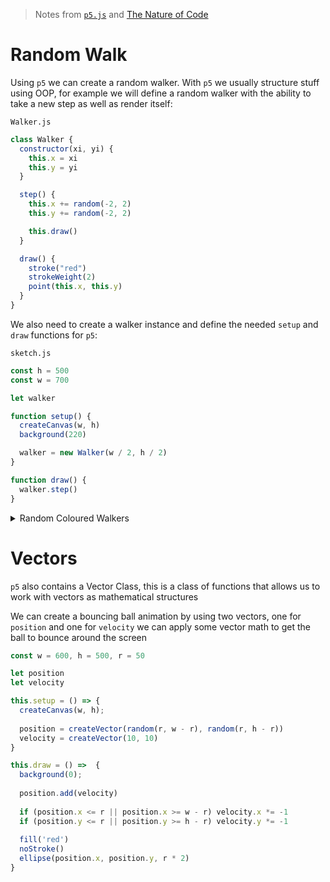 > Notes from [`p5.js`](https://p5js.org/) and [The Nature of Code](https://natureofcode.com/book/introduction/)

# Random Walk

Using `p5` we can create a random walker. With `p5` we usually structure stuff using OOP, for example we will define a random walker with the ability to take a new step as well as render itself:

`Walker.js`

```js
class Walker {
  constructor(xi, yi) {
    this.x = xi
    this.y = yi
  }

  step() {
    this.x += random(-2, 2)
    this.y += random(-2, 2)

    this.draw()
  }

  draw() {
    stroke("red")
    strokeWeight(2)
    point(this.x, this.y)
  }
}
```

We also need to create a walker instance and define the needed `setup` and `draw` functions for `p5`:

`sketch.js`

```js
const h = 500
const w = 700

let walker

function setup() {
  createCanvas(w, h)
  background(220)

  walker = new Walker(w / 2, h / 2)
}

function draw() {
  walker.step()
}
```

<details>
<summary>Random Coloured Walkers</summary>

We can also create a whole bunch of random walkers with random colours like so:

```js
const h = 1200
const w = 1200

let walkers = []

function setup() {
  createCanvas(w, h)
  background("red")

  for (let step = 0; step < 500; step++) {
    walkers.push(new Walker(width, height, 100))
  }
}

function draw() {
  walkers.forEach(w => w.step())
}

class Walker {
  constructor(w, h, b) {
    this.x = random(b, w - b)
    this.y = random(b, h - b)

    this.c1 = random(0, 255)
    this.c2 = random(0, 255)
    this.c3 = random(0, 255)
  }

  step() {
    function getC(c) {
      const newC = c + random(-2, 2)

      if (newC <= 1) return 255
      if (newC >= 254) return 0
      else return newC
    }

    this.c1 = getC(this.c1)
    this.c2 = getC(this.c2)
    this.c3 = getC(this.c3)

    this.x += random(-2, 2)
    this.y += random(-2, 2)

    this.draw()
  }

  draw() {
    stroke(this.c1, this.c2, this.c3)
    strokeWeight(2)
    point(this.x, this.y)
  }
}
```

</details>


# Vectors

`p5` also contains a Vector Class, this is a class of functions that allows us to work with vectors as mathematical structures

We can create a bouncing ball animation by using two vectors, one for `position` and one for `velocity` we can apply some vector math to get the ball to bounce around the screen

```js
const w = 600, h = 500, r = 50

let position
let velocity

this.setup = () => {
  createCanvas(w, h);
  
  position = createVector(random(r, w - r), random(r, h - r))
  velocity = createVector(10, 10)  
}

this.draw = () =>  {
  background(0);
  
  position.add(velocity)
  
  if (position.x <= r || position.x >= w - r) velocity.x *= -1
  if (position.y <= r || position.y >= h - r) velocity.y *= -1
  
  fill('red')
  noStroke()
  ellipse(position.x, position.y, r * 2)  
}
```